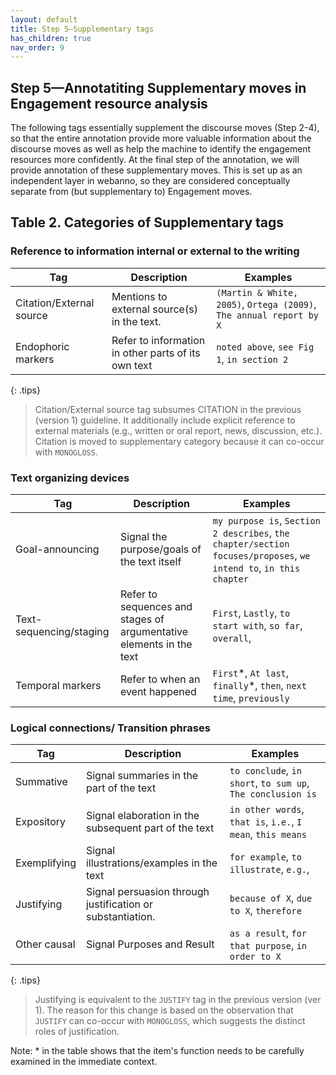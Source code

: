 ```yaml
---
layout: default
title: Step 5–Supplementary tags
has_children: true
nav_order: 9
---
```


## Step 5—Annotatiting Supplementary moves in Engagement resource analysis

The following tags essentially supplement the discourse moves (Step 2-4), so that the entire annotation provide more valuable information about the discourse moves as well as help the machine to identify the engagement resources more confidently.
At the final step of the annotation, we will provide annotation of these supplementary moves. This is set up as an independent layer in webanno, so they are considered conceptually separate from (but supplementary to) Engagement moves.


## Table 2. Categories of Supplementary tags 

### Reference to information internal or external to the writing

| Tag                      | Description                                         | Examples                                                            |
| ------------------------ | --------------------------------------------------- | ------------------------------------------------------------------- |
| Citation/External source | Mentions to external source(s) in the text.         | `(Martin & White, 2005)`, `Ortega (2009)`, `The annual report by X` |
| Endophoric markers       | Refer to information in other parts of its own text | `noted above`, `see Fig 1`, `in section 2`                          |

{: .tips}
> Citation/External source tag subsumes CITATION in the previous (version 1) guideline. It additionally include explicit reference to external materials (e.g., written or oral report, news, discussion, etc.).
> Citation is moved to supplementary category because it can co-occur with `MONOGLOSS`.

### Text organizing devices

| Tag                     | Description                                                         | Examples                                                                                                          |
| ----------------------- | ------------------------------------------------------------------- | ----------------------------------------------------------------------------------------------------------------- |
| Goal-announcing         | Signal the purpose/goals of the text itself                         | `my purpose is`, `Section 2 describes`, `the chapter/section focuses/proposes`, `we intend to`, `in this chapter` |
| Text-sequencing/staging | Refer to sequences and stages of argumentative elements in the text | `First`, `Lastly`, `to start with`, `so far`, `overall`,                                                          |
| Temporal markers        | Refer to when an event happened                                     | `First`\*, `At last`, `finally`\*, `then`, `next time`, `previously`                                              |

### Logical connections/ Transition phrases

| Tag          | Description                                                | Examples                                                    |
| ------------ | ---------------------------------------------------------- | ----------------------------------------------------------- |
| Summative    | Signal summaries in the part of the text                   | `to conclude`, `in short`, `to sum up`, `The conclusion is` |
| Expository   | Signal elaboration in the subsequent part of the text      | `in other words`, `that is`, `i.e.`, `I mean`, `this means` |
| Exemplifying | Signal illustrations/examples in the text                  | `for example`, `to illustrate`, `e.g.`,                     |
| Justifying   | Signal persuasion through justification or substantiation. | `because of X`, `due to X`, `therefore`                     |
| Other causal | Signal Purposes and Result                                 | `as a result`, `for that purpose`, `in order to X`          |

{: .tips}
> Justifying is equivalent to the `JUSTIFY` tag in the previous version (ver 1). The reason for this change is based on the observation that `JUSTIFY` can co-occur with `MONOGLOSS`, which suggests the distinct roles of justification.


Note: * in the table shows that the item's function needs to be carefully examined in the immediate context.



